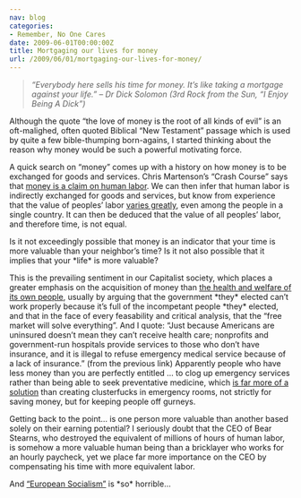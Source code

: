 ```yaml
---
nav: blog
categories:
- Remember, No One Cares
date: 2009-06-01T00:00:00Z
title: Mortgaging our lives for money
url: /2009/06/01/mortgaging-our-lives-for-money/
---
```


> *“Everybody here sells his time for money. It’s like taking a mortgage against your life.” – Dr Dick Solomon (3rd Rock from the Sun, “I Enjoy Being A Dick”)*

Although the quote “the love of money is the root of all kinds of evil” is an oft-malighed, often quoted Biblical “New Testament” passage which is used by quite a few bible-thumping born-agains, I started thinking about the reason why money would be such a powerful motivating force.

A quick search on “money” comes up with a history on how money is to be exchanged for goods and services. Chris Martenson’s “Crash Course” says that [money is a claim on human labor][1]. We can then infer that human labor is indirectly exchanged for goods and services, but know from experience that the value of peoples’ labor [varies greatly][2], even among the people in a single country. It can then be deduced that the value of all peoples’ labor, and therefore time, is not equal.

 [1]: http://www.chrismartenson.com/crashcourse/chapter-6-what-money
 [2]: http://www.cbpp.org/cms/index.cfm?fa=archivePage&id=4-9-08sfp.htm

Is it not exceedingly possible that money is an indicator that your time is more valuable than your neighbor’s time? Is it not also possible that it implies that your \*life\* is more valuable?

This is the prevailing sentiment in our Capitalist society, which places a greater emphasis on the acquisition of money than [the health and welfare of its own people][3], usually by arguing that the government \*they\* elected can’t work properly because it’s full of the incompetant people \*they\* elected, and that in the face of every feasability and critical analysis, that the “free market will solve everything”. And I quote: “Just because Americans are uninsured doesn’t mean they can’t receive health care; nonprofits and government-run hospitals provide services to those who don’t have insurance, and it is illegal to refuse emergency medical service because of a lack of insurance.” (from the previous link) Apparently people who have less money than you are perfectly entitled … to clog up emergency services rather than being able to seek preventative medicine, which [is far more of a solution][4] than creating clusterfucks in emergency rooms, not strictly for saving money, but for keeping people off gurneys.

 [3]: http://enlightenedrepublix.blogspot.com/2009/03/just-few-arguments-against-socialized.html
 [4]: http://content.nejm.org/cgi/content/full/358/7/661

Getting back to the point… is one person more valuable than another based solely on their earning potential? I seriously doubt that the CEO of Bear Stearns, who destroyed the equivalent of millions of hours of human labor, is somehow a more valuable human being than a bricklayer who works for an hourly paycheck, yet we place far more importance on the CEO by compensating his time with more equivalent labor.

And [“European Socialism”][5] is \*so\* horrible…

 [5]: http://www.sadlyno.com/archives/8415.html
